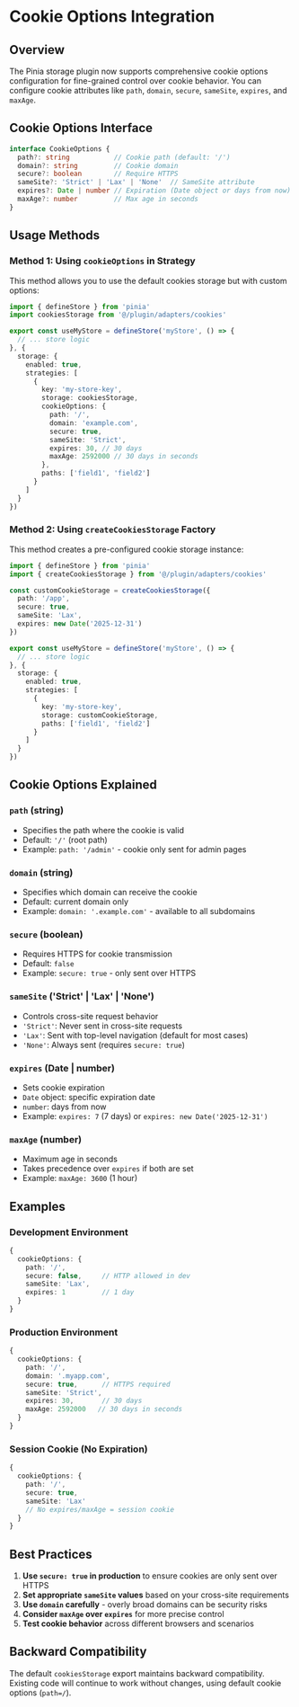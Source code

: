 # Cookie Options Integration

## Overview

The Pinia storage plugin now supports comprehensive cookie options configuration for fine-grained control over cookie behavior. You can configure cookie attributes like `path`, `domain`, `secure`, `sameSite`, `expires`, and `maxAge`.

## Cookie Options Interface

```typescript
interface CookieOptions {
  path?: string           // Cookie path (default: '/')
  domain?: string         // Cookie domain
  secure?: boolean        // Require HTTPS
  sameSite?: 'Strict' | 'Lax' | 'None'  // SameSite attribute
  expires?: Date | number // Expiration (Date object or days from now)
  maxAge?: number         // Max age in seconds
}
```

## Usage Methods

### Method 1: Using `cookieOptions` in Strategy

This method allows you to use the default cookies storage but with custom options:

```typescript
import { defineStore } from 'pinia'
import cookiesStorage from '@/plugin/adapters/cookies'

export const useMyStore = defineStore('myStore', () => {
  // ... store logic
}, {
  storage: {
    enabled: true,
    strategies: [
      {
        key: 'my-store-key',
        storage: cookiesStorage,
        cookieOptions: {
          path: '/',
          domain: 'example.com',
          secure: true,
          sameSite: 'Strict',
          expires: 30, // 30 days
          maxAge: 2592000 // 30 days in seconds
        },
        paths: ['field1', 'field2']
      }
    ]
  }
})
```

### Method 2: Using `createCookiesStorage` Factory

This method creates a pre-configured cookie storage instance:

```typescript
import { defineStore } from 'pinia'
import { createCookiesStorage } from '@/plugin/adapters/cookies'

const customCookieStorage = createCookiesStorage({
  path: '/app',
  secure: true,
  sameSite: 'Lax',
  expires: new Date('2025-12-31')
})

export const useMyStore = defineStore('myStore', () => {
  // ... store logic
}, {
  storage: {
    enabled: true,
    strategies: [
      {
        key: 'my-store-key',
        storage: customCookieStorage,
        paths: ['field1', 'field2']
      }
    ]
  }
})
```

## Cookie Options Explained

### `path` (string)
- Specifies the path where the cookie is valid
- Default: `'/'` (root path)
- Example: `path: '/admin'` - cookie only sent for admin pages

### `domain` (string)
- Specifies which domain can receive the cookie
- Default: current domain only
- Example: `domain: '.example.com'` - available to all subdomains

### `secure` (boolean)
- Requires HTTPS for cookie transmission
- Default: `false`
- Example: `secure: true` - only sent over HTTPS

### `sameSite` ('Strict' | 'Lax' | 'None')
- Controls cross-site request behavior
- `'Strict'`: Never sent in cross-site requests
- `'Lax'`: Sent with top-level navigation (default for most cases)
- `'None'`: Always sent (requires `secure: true`)

### `expires` (Date | number)
- Sets cookie expiration
- `Date` object: specific expiration date
- `number`: days from now
- Example: `expires: 7` (7 days) or `expires: new Date('2025-12-31')`

### `maxAge` (number)
- Maximum age in seconds
- Takes precedence over `expires` if both are set
- Example: `maxAge: 3600` (1 hour)

## Examples

### Development Environment
```typescript
{
  cookieOptions: {
    path: '/',
    secure: false,     // HTTP allowed in dev
    sameSite: 'Lax',
    expires: 1         // 1 day
  }
}
```

### Production Environment
```typescript
{
  cookieOptions: {
    path: '/',
    domain: '.myapp.com',
    secure: true,      // HTTPS required
    sameSite: 'Strict',
    expires: 30,       // 30 days
    maxAge: 2592000   // 30 days in seconds
  }
}
```

### Session Cookie (No Expiration)
```typescript
{
  cookieOptions: {
    path: '/',
    secure: true,
    sameSite: 'Lax'
    // No expires/maxAge = session cookie
  }
}
```

## Best Practices

1. **Use `secure: true` in production** to ensure cookies are only sent over HTTPS
2. **Set appropriate `sameSite` values** based on your cross-site requirements
3. **Use `domain` carefully** - overly broad domains can be security risks
4. **Consider `maxAge` over `expires`** for more precise control
5. **Test cookie behavior** across different browsers and scenarios

## Backward Compatibility

The default `cookiesStorage` export maintains backward compatibility. Existing code will continue to work without changes, using default cookie options (`path=/`).
